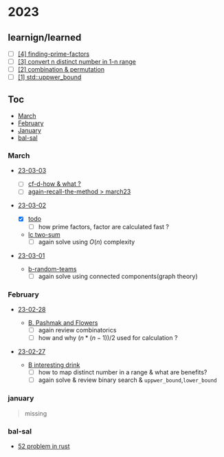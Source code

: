 # 2023

## learnign/learned

- [ ] [[4] finding-prime-factors](./notes/finding-prime-factors.md)
- [ ] [[3] convert n distinct number in 1-n range](./notes/distinct-nums-in-1-to-n.md)
- [ ] [[2] combination & permutation](./notes/combination-and-permutation.md)
- [ ] [[1] std::uppwer_bound](./notes/algorithms-uppwer_bound-lowerbound.md)

## Toc

- [March](#March)
- [February](#February)
- [January](#january)
- [bal-sal](#bal-sal)

### March

- [23-03-03](23-03-03)

  - [ ] [cf-d-how & what ?](https://codeforces.com/problemset/problem/1360/D)
  - [ ] [again-recall-the-method > march23](https://codeforces.com/contest/1294/problem/C)

- [23-03-02](23-03-02)

  - [x] [todo](https://codeforces.com/contest/1294/problem/C)
    - [ ] how prime factors, factor are calculated fast ?
  - [lc two-sum](https://leetcode.com/problems/two-sum/)
    - [ ] again solve using $O(n)$ complexity

- [23-03-01](23-03-01)

  - [b-random-teams](https://codeforces.com/contest/478/problem/B)
    - [ ] again solve using connected components(graph theory)

### February

- [23-02-28](23-02-28)

  - [B. Pashmak and Flowers](https://codeforces.com/problemset/problem/459/B)
    - [ ] again review combinatorics
    - [ ] how and why $(n*(n-1))/2$ used for calculation ?

- [23-02-27](23-02-27)

  - [B interesting drink](https://codeforces.com/problemset/problem/706/B)
    - [ ] how to map distinct number in a range & what are benefits?
    - [ ] again solve & review binary search & `uppwer_bound`,`lower_bound`

### january

> missing

### bal-sal

- [52 problem in rust](./52-in-rust.md)
